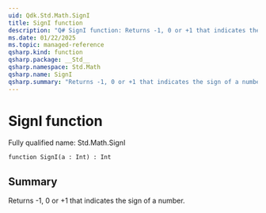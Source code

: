 ```yaml
---
uid: Qdk.Std.Math.SignI
title: SignI function
description: "Q# SignI function: Returns -1, 0 or +1 that indicates the sign of a number."
ms.date: 01/22/2025
ms.topic: managed-reference
qsharp.kind: function
qsharp.package: __Std__
qsharp.namespace: Std.Math
qsharp.name: SignI
qsharp.summary: "Returns -1, 0 or +1 that indicates the sign of a number."
---
```


# SignI function

Fully qualified name: Std.Math.SignI

```qsharp
function SignI(a : Int) : Int
```

## Summary
Returns -1, 0 or +1 that indicates the sign of a number.
